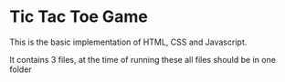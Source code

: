 <h1>Tic Tac Toe Game</h1>
<p>This is the basic implementation of HTML, CSS and Javascript.</p>
<p>It contains 3 files, at the time of running these all files should be in one folder</p>
